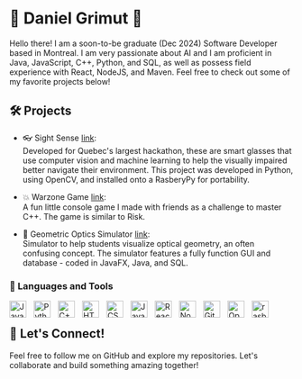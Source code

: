 # 🌟 Daniel Grimut 🌟
Hello there! I am a soon-to-be graduate (Dec 2024) Software Developer based in Montreal. I am very passionate about AI and I am proficient in Java, JavaScript, C++, Python, and SQL, as well as possess field experience with React, NodeJS, and Maven. Feel free to check out some of my favorite projects below!

## 🛠️ Projects 
- 👓 Sight Sense [link](https://github.com/aloisorozco/Sight-Sense):<br>
Developed for Quebec's largest hackathon, these are smart glasses that use computer vision and machine learning to help the visually impaired better navigate their environment. This project was developed in Python, using OpenCV, and installed onto a RasberyPy for portability.

- 💥 Warzone Game [link](https://github.com/D-grimut/Warzone-Game):<br> 
A fun little console game I made with friends as a challenge to master C++. The game is similar to Risk.

- 📐 Geometric Optics Simulator [link](https://github.com/D-grimut/Geometric-Optics-Simulator):<br> 
Simulator to help students visualize optical geometry, an often confusing concept. The simulator features a fully function GUI and database - coded in JavaFX, Java, and SQL.


### 🧰 Languages and Tools
<img align="left" alt="Java" width="30px" style="padding-right:10px;" src="https://cdn.jsdelivr.net/gh/devicons/devicon/icons/java/java-original.svg" />
<img align="left" alt="Python" width="30px" style="padding-right:10px;" src="https://cdn.jsdelivr.net/gh/devicons/devicon/icons/python/python-plain.svg" />
<img align="left" alt="C++" width="30px" style="padding-right:10px;" src="https://cdn.jsdelivr.net/gh/devicons/devicon@latest/icons/cplusplus/cplusplus-original.svg" />
<img align="left" alt="HTML" width="30px" style="padding-right:10px;" src="https://cdn.jsdelivr.net/gh/devicons/devicon/icons/html5/html5-plain.svg" />
<img align="left" alt="CSS" width="30px" style="padding-right:10px;" src="https://cdn.jsdelivr.net/gh/devicons/devicon/icons/css3/css3-plain.svg" />
<img align="left" alt="JavaScript" width="30px" style="padding-right:10px;" src="https://cdn.jsdelivr.net/gh/devicons/devicon/icons/javascript/javascript-plain.svg" />
<img align="left" alt="React" width="30px" style="padding-right:10px;" src="https://cdn.jsdelivr.net/gh/devicons/devicon/icons/react/react-original.svg" />
<img align="left" alt="NodeJS" width="30px" style="padding-right:10px;" src="https://cdn.jsdelivr.net/gh/devicons/devicon/icons/nodejs/nodejs-original.svg" />
<img align="left" alt="GitHub" width="30px" style="padding-right:10px;" src="https://cdn.jsdelivr.net/gh/devicons/devicon/icons/github/github-original.svg" />
<img align="left" alt="OpenCV" width="30px" style="padding-right:10px;" src="https://cdn.jsdelivr.net/gh/devicons/devicon@latest/icons/opencv/opencv-original.svg" />
<img align="left" alt="rasberyPi" width="30px" style="padding-right:10px;" src="https://cdn.jsdelivr.net/gh/devicons/devicon@latest/icons/raspberrypi/raspberrypi-original.svg" />

<br/>
  

## 🚀 Let's Connect!
Feel free to follow me on GitHub and explore my repositories. Let's collaborate and build something amazing together!
